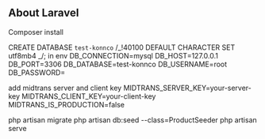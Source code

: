 ## About Laravel

Composer install

CREATE DATABASE `test-konnco` /_!40100 DEFAULT CHARACTER SET utf8mb4 _/;
in env
DB_CONNECTION=mysql
DB_HOST=127.0.0.1
DB_PORT=3306
DB_DATABASE=test-konnco
DB_USERNAME=root
DB_PASSWORD=

add midtrans server and client key
MIDTRANS_SERVER_KEY=your-server-key
MIDTRANS_CLIENT_KEY=your-client-key
MIDTRANS_IS_PRODUCTION=false

php artisan migrate
php artisan db:seed --class=ProductSeeder
php artisan serve
